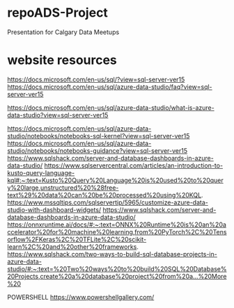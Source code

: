 # repoADS-Project

Presentation for Calgary Data Meetups

# website resources

https://docs.microsoft.com/en-us/sql/?view=sql-server-ver15
https://docs.microsoft.com/en-us/sql/azure-data-studio/faq?view=sql-server-ver15


https://docs.microsoft.com/en-us/sql/azure-data-studio/what-is-azure-data-studio?view=sql-server-ver15

https://docs.microsoft.com/en-us/sql/azure-data-studio/notebooks/notebooks-sql-kernel?view=sql-server-ver15
https://docs.microsoft.com/en-us/sql/azure-data-studio/notebooks/notebooks-guidance?view=sql-server-ver15
https://www.sqlshack.com/server-and-database-dashboards-in-azure-data-studio/
https://www.sqlservercentral.com/articles/an-introduction-to-kusto-query-language-kql#:~:text=Kusto%20Query%20Language%20is%20used%20to%20query%20large,unstructured%20%28free-text%29%20data%20can%20be%20processed%20using%20KQL.
https://www.mssqltips.com/sqlservertip/5965/customize-azure-data-studio-with-dashboard-widgets/
https://www.sqlshack.com/server-and-database-dashboards-in-azure-data-studio/
https://onnxruntime.ai/docs/#:~:text=ONNX%20Runtime%20is%20an%20accelerator%20for%20machine%20learning,from%20PyTorch%2C%20Tensorflow%2FKeras%2C%20TFLite%2C%20scikit-learn%2C%20and%20other%20frameworks.
https://www.sqlshack.com/two-ways-to-build-sql-database-projects-in-azure-data-studio/#:~:text=%20Two%20ways%20to%20build%20SQL%20Database%20Projects,create%20a%20database%20project%20from%20a...%20More%20

POWERSHELL
https://www.powershellgallery.com/